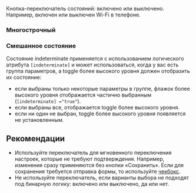 Кнопка-переключатель состояний: включено или выключено. Например, включен или выключен Wi-Fi в телефоне.

<!-- example(toggle-overview) -->

### Многострочный

<!-- example(toggle-multiline) -->

### Смешанное состояние

Состояние indeterminate применяется с использованием логического атрибута `[indeterminate]` и может использоваться,
когда у вас есть группа параметров, а toggle более высокого уровня должен отобразить их состояние:

-   если выбраны только некоторые параметры в группе, флажок более высокого уровня отображается частично выбранным (`[indeterminate] ="true"`).
-   если выбраны все, отображается toggle более высокого уровня.
-   если ни один не выбран, toggle более высокого уровня появляется не установленным.

<!-- example(toggle-indeterminate) -->

## Рекомендации

-   Используйте переключатель для мгновенного переключения настроек, которые не требуют подтверждения. Например, изменения сразу применяются без кнопки «Сохранить». Если для сохранения требуется отправка формы, то используйте [чекбокс](/ru/components/checkbox).
-   Не используйте переключатель, если варианты выбора не подходят под бинарную логику: включено или выключено, да или нет.
